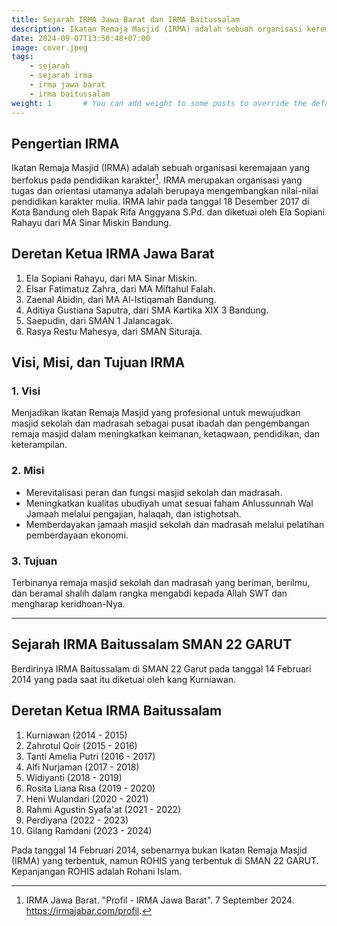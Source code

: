 ```yaml
---
title: Sejarah IRMA Jawa Barat dan IRMA Baitussalam
description: Ikatan Remaja Masjid (IRMA) adalah sebuah organisasi keremajaan yang berfokus pada pendidikan karakter.
date: 2024-09-07T13:50:48+07:00
image: cover.jpeg
tags:
    - sejarah
    - sejarah irma
    - irma jawa barat
    - irma baitussalam
weight: 1       # You can add weight to some posts to override the default sorting (date descending)
---
```


## Pengertian IRMA

Ikatan Remaja Masjid (IRMA) adalah sebuah organisasi keremajaan yang berfokus pada pendidikan karakter[^1]. IRMA merupakan organisasi yang tugas dan orientasi utamanya adalah berupaya mengembangkan nilai-nilai pendidikan karakter mulia. IRMA lahir pada tanggal 18 Desember 2017 di Kota Bandung oleh Bapak Rifa Anggyana S.Pd. dan diketuai oleh Ela Sopiani Rahayu dari MA Sinar Miskin Bandung.

[^1]: IRMA Jawa Barat. "Profil - IRMA Jawa Barat". 7 September 2024. <https://irmajabar.com/profil>.

## Deretan Ketua IRMA Jawa Barat

1. Ela Sopiani Rahayu, dari MA Sinar Miskin.
2. Elsar Fatimatuz Zahra, dari MA Miftahul Falah.
3. Zaenal Abidin, dari MA Al-Istiqamah Bandung.
4. Aditiya Gustiana Saputra, dari SMA Kartika XIX 3 Bandung.
5. Saepudin, dari SMAN 1 Jalancagak.
6. Rasya Restu Mahesya, dari SMAN Situraja.

## Visi, Misi, dan Tujuan IRMA
### 1. Visi

Menjadikan Ikatan Remaja Masjid yang profesional untuk mewujudkan masjid sekolah dan madrasah sebagai pusat ibadah dan pengembangan remaja masjid dalam meningkatkan keimanan, ketaqwaan, pendidikan, dan keterampilan.

### 2. Misi

- Merevitalisasi peran dan fungsi masjid sekolah dan madrasah.
- Meningkatkan kualitas ubudiyah umat sesuai faham Ahlussunnah Wal Jamaah melalui pengajian, halaqah, dan istighotsah.
- Memberdayakan jamaah masjid sekolah dan madrasah melalui pelatihan pemberdayaan ekonomi.

### 3. Tujuan

Terbinanya remaja masjid sekolah dan madrasah yang beriman, berilmu, dan beramal shalih dalam rangka mengabdi kepada Allah SWT dan mengharap keridhoan-Nya.

---

## Sejarah IRMA Baitussalam SMAN 22 GARUT

Berdirinya IRMA Baitussalam di SMAN 22 Garut pada tanggal 14 Februari 2014 yang pada saat itu diketuai oleh kang Kurniawan.

## Deretan Ketua IRMA Baitussalam

1. Kurniawan (2014 - 2015)
2. Zahrotul Qoir (2015 - 2016)
3. Tanti Amelia Putri (2016 - 2017)
4. Alfi Nurjaman (2017 - 2018)
5. Widiyanti (2018 - 2019)
6. Rosita Liana Risa (2019 - 2020)
7. Heni Wulandari (2020 - 2021)
8. Rahmi Agustin Syafa'at (2021 - 2022)
9. Perdiyana (2022 - 2023)
10. Gilang Ramdani (2023 - 2024)

Pada tanggal 14 Februari 2014, sebenarnya bukan Ikatan Remaja Masjid (IRMA) yang terbentuk, namun ROHIS yang terbentuk di SMAN 22 GARUT. Kepanjangan ROHIS adalah Rohani Islam.
